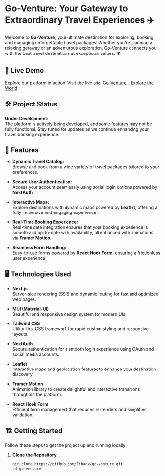 # Go-Venture: Your Gateway to Extraordinary Travel Experiences ✈️

Welcome to **Go-Venture**, your ultimate destination for exploring, booking, and managing unforgettable travel packages! Whether you're planning a relaxing getaway or an adventurous exploration, Go-Venture connects you with the best travel destinations at exceptional values. 🌍

## 🚀 Live Demo
Explore our platform in action! Visit the live site:
[Go-Venture - Explore the World](https://go-venture.vercel.app/)

## 🛠️ Project Status
**Under Development:**  
The platform is actively being developed, and some features may not be fully functional. Stay tuned for updates as we continue enhancing your travel booking experience.

## 💼 Features

- **Dynamic Travel Catalog:**  
  Browse and book from a wide variety of travel packages tailored to your preferences.
  
- **Secure User Authentication:**  
  Access your account seamlessly using social login options powered by **NextAuth**.

- **Interactive Maps:**  
  Explore destinations with dynamic maps powered by **Leaflet**, offering a fully immersive and engaging experience.

- **Real-Time Booking Experience:**  
  Real-time data integration ensures that your booking experience is smooth and up-to-date with availability, all enhanced with animations via **Framer Motion**.

- **Seamless Form Handling:**  
  Easy-to-use forms powered by **React Hook Form**, ensuring a frictionless user experience.

## 🖥️ Technologies Used

- **Next.js**  
  Server-side rendering (SSR) and dynamic routing for fast and optimized web pages.
  
- **MUI (Material-UI)**  
  Beautiful and responsive design system for modern UIs.

- **Tailwind CSS**  
  Utility-first CSS framework for rapid custom styling and responsive layouts.

- **NextAuth**  
  Secure authentication for a smooth login experience using OAuth and social media accounts.

- **Leaflet**  
  Interactive maps and geolocation features to enhance your destination discovery.

- **Framer Motion**  
  Animation library to create delightful and interactive transitions throughout the platform.

- **React Hook Form**  
  Efficient form management that reduces re-renders and simplifies validation.

## 🏗️ Getting Started

Follow these steps to get the project up and running locally:

1. **Clone the Repository**
   ```bash
   git clone https://github.com/Zihadx/go-venture.git
   cd go-venture
